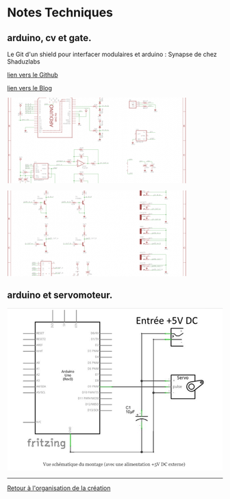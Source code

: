 Notes Techniques
================

## arduino, cv et gate.

Le Git d'un shield pour interfacer modulaires et arduino : Synapse de chez Shaduzlabs

[lien vers le Github](https://github.com/shaduzlabs/synapse)

[lien vers le Blog](http://www.shaduzlabs.com/blog/21/synapse-a-diyfriendly-cv-io-shield-for-arduino.html)

![shéma synapse 1](/ressources/synapse_4.png)

![shéma synapse 2](/ressources/synapse_5.png)

## arduino et servomoteur.

![shéma arduino/servo](/ressources/cablage_servo_arduino.png)

----


[Retour à l'organisation de la création](.)
